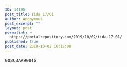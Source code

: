 ```yaml
---
ID: 14195
post_title: Iida 17/01
author: Anonymous
post_excerpt: ""
layout: post
permalink: >
  https://portalrepository.com/2019/10/02/iida-17-01/
published: true
post_date: 2019-10-02 16:18:08
---
```

<pre>008C3AA90846</pre>